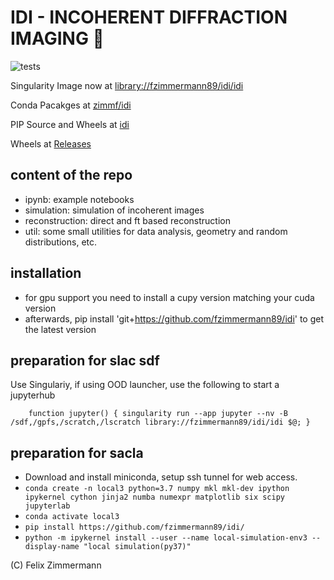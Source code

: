 
# IDI - INCOHERENT DIFFRACTION IMAGING 🐉

![tests](https://github.com/fzimmermann89/idi/actions/workflows/test.yml/badge.svg)

Singularity Image now at [library://fzimmermann89/idi/idi](https://cloud.sylabs.io/library/_container/607b669a4ad4aa1fdea0c43c)

Conda Pacakges at [zimmf/idi](https://anaconda.org/zimmf/idi)

PIP Source and Wheels at [idi](https://pypi.org/project/idi/)

Wheels at [Releases](https://github.com/fzimmermann89/idi/releases/latest)

content of the repo
-------------------

- ipynb: example notebooks
- simulation: simulation of incoherent images
- reconstruction: direct and ft based reconstruction
- util: some small utilities for data analysis, geometry and random distributions, etc.

installation
------------

- for gpu support you need to install a cupy version matching your cuda version
- afterwards, pip install 'git+<https://github.com/fzimmermann89/idi>' to get the latest version

preparation for slac sdf
------------------------

Use Singulariy, if using OOD launcher, use the following to start a jupyterhub

```
    function jupyter() { singularity run --app jupyter --nv -B /sdf,/gpfs,/scratch,/lscratch library://fzimmermann89/idi/idi $@; }
```

preparation for sacla
---------------------

- Download and install miniconda, setup ssh tunnel for web access.
- `conda create -n local3 python=3.7 numpy mkl mkl-dev ipython ipykernel cython jinja2 numba numexpr matplotlib six scipy jupyterlab`
- `conda activate local3`
- `pip install https://github.com/fzimmermann89/idi/`
- `python -m ipykernel install --user --name local-simulation-env3 --display-name "local simulation(py37)"`

(C) Felix Zimmermann
